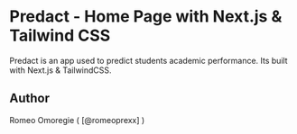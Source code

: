 # Predact - Home Page with Next.js & Tailwind CSS

Predact is an app used to predict students academic performance. Its built with Next.js & TailwindCSS.
 

## Author

Romeo Omoregie ( [@romeoprexx] )
